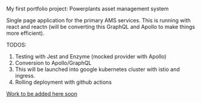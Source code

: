 My first portfolio project: Powerplants asset management system

Single page application for the primary AMS services. This is running with react and reactn (will be converting this GraphQL and Apollo to make things more efficient). 

TODOS:
1. Testing with Jest and Enzyme (mocked provider with Apollo)
2. Conversion to Apollo/GraphQL
3. This will be launched into google kubernetes cluster with istio and ingress.
4. Rolling deployment with github actions

[Work to be added here soon](http://iamleonid.me/)
